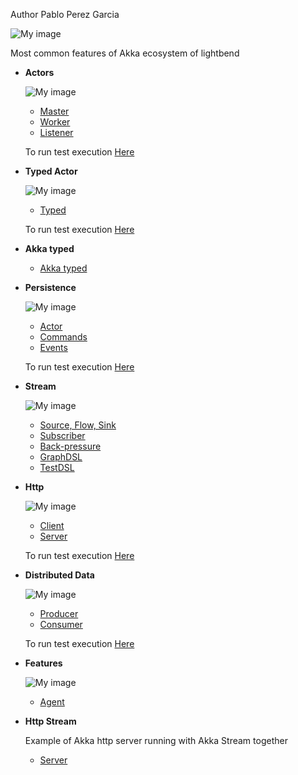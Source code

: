 Author  Pablo Perez Garcia

![My image](src/main/resources/img/akka.png)


Most common features of Akka ecosystem of lightbend

* **Actors**

    ![My image](src/main/resources/img/akkaActor.png)
    * [Master](src/main/scala/actor_system/actor/Master.scala)
    * [Worker](src/main/scala/actor_system/actor/Worker.scala)
    * [Listener](src/main/scala/actor_system/actor/Listener.scala)

    To run test execution [Here](src/main/scala/Runner.scala)

* **Typed Actor**

    ![My image](src/main/resources/img/typed.png)
    * [Typed](src/main/scala/typed_actor)
    
    To run test execution [Here](src/main/scala/Runner.scala)

* **Akka typed**

    * [Akka typed](src/main/scala/typed/AkkaTyped.scala)

* **Persistence**

    ![My image](src/main/resources/img/event.png)
    * [Actor](src/main/scala/persistence/actor/BasketActor.scala)
    * [Commands](src/main/scala/persistence/commands)
    * [Events](src/main/scala/persistence/events)

    To run test execution [Here](src/main/scala/persistence/StreamRunner.scala)


* **Stream**

    ![My image](src/main/resources/img/stream.png)
    * [Source, Flow, Sink](src/main/scala/stream/AkkaStream.scala)
    * [Subscriber](src/main/scala/stream/Subscriber.scala)
    * [Back-pressure](src/main/scala/stream/BackPressure.scala)
    * [GraphDSL](src/main/scala/stream/Graphs.scala)
    * [TestDSL](src/main/scala/stream/dsl/TestDSL.scala)

* **Http**

    ![My image](src/main/resources/img/http1.ico)
    * [Client](src/main/scala/http/ActorClient.scala)
    * [Server](src/main/scala/http/WebServer.scala)

    To run test execution [Here](src/main/scala/http/ClientRunner.scala)
    

* **Distributed Data**

    ![My image](src/main/resources/img/dd.png)
    * [Producer](src/main/scala/data_distribution/ProducerBot.scala)
    * [Consumer](src/main/scala/data_distribution/ConsumerBot.scala)

    To run test execution [Here](src/main/scala/data_distribution/DDistributerRunner.scala)

* **Features**

    ![My image](src/main/resources/img/features.png)
    * [Agent](src/main/scala/features/agents/Agents.scala)

* **Http Stream**

    Example of Akka http server running with Akka Stream together
    
    * [Server](src/main/scala/stream)    


